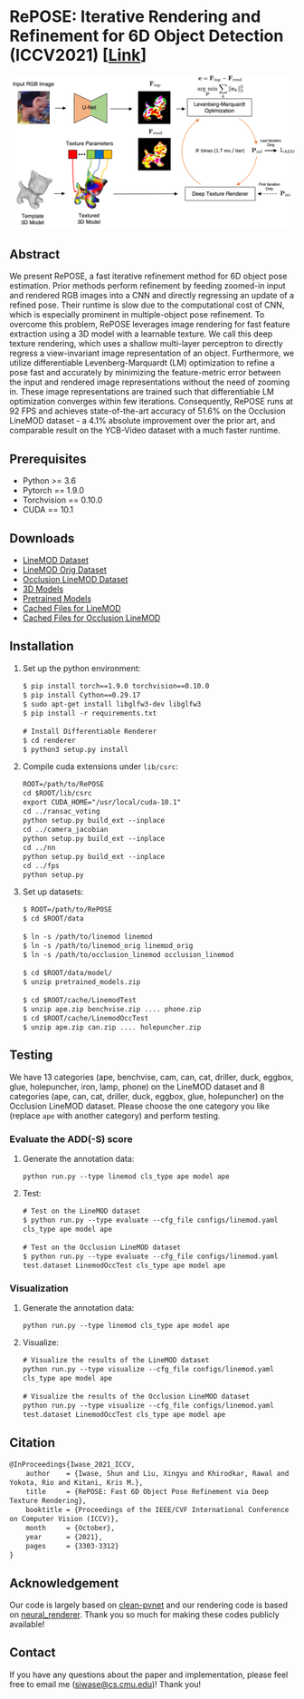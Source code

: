 # RePOSE: Iterative Rendering and Refinement for 6D Object Detection (ICCV2021) [[Link](https://arxiv.org/abs/2104.00633)]

![overview](./assets/teaser.png)

## Abstract
We present RePOSE, a fast iterative refinement method for 6D object pose estimation. Prior methods perform refinement by feeding zoomed-in input and rendered RGB images into a CNN and directly regressing an update of a refined pose. Their runtime is slow due to the computational cost of CNN, which is especially prominent in multiple-object pose refinement. To overcome this problem, RePOSE leverages image rendering for fast feature extraction using a 3D model with a learnable texture. We call this deep texture rendering, which uses a shallow multi-layer perceptron to directly regress a view-invariant image representation of an object. Furthermore, we utilize differentiable Levenberg-Marquardt (LM) optimization to refine a pose fast and accurately by minimizing the feature-metric error between the input and rendered image representations without the need of zooming in. These image representations are trained such that differentiable LM optimization converges within few iterations. Consequently, RePOSE runs at 92 FPS and achieves state-of-the-art accuracy of 51.6% on the Occlusion LineMOD dataset - a 4.1% absolute improvement over the prior art, and comparable result on the YCB-Video dataset with a much faster runtime.

## Prerequisites
- Python >= 3.6
- Pytorch == 1.9.0
- Torchvision == 0.10.0
- CUDA == 10.1

## Downloads
- [LineMOD Dataset](https://zjueducn-my.sharepoint.com/:u:/g/personal/pengsida_zju_edu_cn/EXK2K0B-QrNPi8MYLDFHdB8BQm9cWTxRGV9dQgauczkVYQ?e=beftUz)
- [LineMOD Orig Dataset](https://zjueducn-my.sharepoint.com/:u:/g/personal/pengsida_zju_edu_cn/EaoGIPguY3FAgrFKKhi32fcB_nrMcNRm8jVCZQd7G_-Wbg?e=ig4aHk)
- [Occlusion LineMOD Dataset](https://zjueducn-my.sharepoint.com/:u:/g/personal/pengsida_zju_edu_cn/ESXrP0zskd5IvvuvG3TXD-4BMgbDrHZ_bevurBrAcKE5Dg?e=r0EgoA)
- [3D Models](https://drive.google.com/file/d/1RWx9AOvvyxfDsyQFlhbwrjoD_oHxM59M/view?usp=sharing)
- [Pretrained Models](https://drive.google.com/file/d/17dvpjsTThB-8ZOsnHE_6BlELlFmVxi5m/view?usp=sharing)
- [Cached Files for LineMOD](https://drive.google.com/drive/folders/1QNwa34OBo7lSncd-VWHSx-0ch08si-rA?usp=sharing)
- [Cached Files for Occlusion LineMOD](https://drive.google.com/drive/folders/1ufM_-qkQqqWUY0H0PV1fQGL1GYluksKz?usp=sharing)

## Installation

1. Set up the python environment:
    ```
    $ pip install torch==1.9.0 torchvision==0.10.0
    $ pip install Cython==0.29.17
    $ sudo apt-get install libglfw3-dev libglfw3
    $ pip install -r requirements.txt

    # Install Differentiable Renderer
    $ cd renderer
    $ python3 setup.py install
    ```
2. Compile cuda extensions under `lib/csrc`:
    ```
    ROOT=/path/to/RePOSE
    cd $ROOT/lib/csrc
    export CUDA_HOME="/usr/local/cuda-10.1"
    cd ../ransac_voting
    python setup.py build_ext --inplace
    cd ../camera_jacobian
    python setup.py build_ext --inplace
    cd ../nn
    python setup.py build_ext --inplace
    cd ../fps
    python setup.py
    ```
3. Set up datasets:
    ```
    $ ROOT=/path/to/RePOSE
    $ cd $ROOT/data

    $ ln -s /path/to/linemod linemod
    $ ln -s /path/to/linemod_orig linemod_orig
    $ ln -s /path/to/occlusion_linemod occlusion_linemod

    $ cd $ROOT/data/model/
    $ unzip pretrained_models.zip

    $ cd $ROOT/cache/LinemodTest
    $ unzip ape.zip benchvise.zip .... phone.zip
    $ cd $ROOT/cache/LinemodOccTest
    $ unzip ape.zip can.zip .... holepuncher.zip
    ```


## Testing

We have 13 categories (ape, benchvise, cam, can, cat, driller, duck, eggbox, glue, holepuncher, iron, lamp, phone) on the LineMOD dataset and 8 categories (ape, can, cat, driller, duck, eggbox, glue, holepuncher) on the Occlusion LineMOD dataset.
Please choose the one category you like (replace `ape` with another category) and perform testing.

### Evaluate the ADD(-S) score

1. Generate the annotation data:
    ```
    python run.py --type linemod cls_type ape model ape
    ```
2. Test:
    ```
    # Test on the LineMOD dataset
    $ python run.py --type evaluate --cfg_file configs/linemod.yaml cls_type ape model ape

    # Test on the Occlusion LineMOD dataset
    $ python run.py --type evaluate --cfg_file configs/linemod.yaml test.dataset LinemodOccTest cls_type ape model ape
    ```

### Visualization


1. Generate the annotation data:
    ```
    python run.py --type linemod cls_type ape model ape
    ```
3. Visualize:
    ```
    # Visualize the results of the LineMOD dataset
    python run.py --type visualize --cfg_file configs/linemod.yaml cls_type ape model ape

    # Visualize the results of the Occlusion LineMOD dataset
    python run.py --type visualize --cfg_file configs/linemod.yaml test.dataset LinemodOccTest cls_type ape model ape
    ```

## Citation
```
@InProceedings{Iwase_2021_ICCV,
    author    = {Iwase, Shun and Liu, Xingyu and Khirodkar, Rawal and Yokota, Rio and Kitani, Kris M.},
    title     = {RePOSE: Fast 6D Object Pose Refinement via Deep Texture Rendering},
    booktitle = {Proceedings of the IEEE/CVF International Conference on Computer Vision (ICCV)},
    month     = {October},
    year      = {2021},
    pages     = {3303-3312}
}
```

## Acknowledgement
Our code is largely based on [clean-pvnet](https://github.com/zju3dv/clean-pvnet) and our rendering code is based on [neural\_renderer](https://github.com/daniilidis-group/neural_renderer). Thank you so much for making these codes publicly available!

## Contact
If you have any questions about the paper and implementation, please feel free to email me (siwase@cs.cmu.edu)! Thank you!
